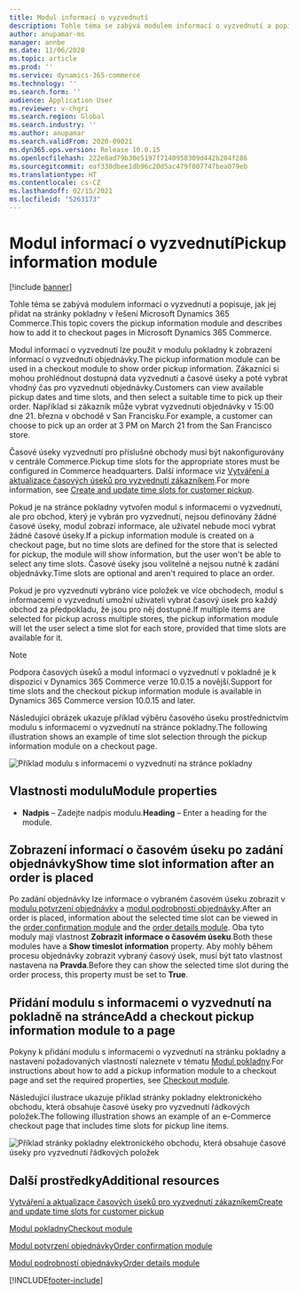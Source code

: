 ```yaml
---
title: Modul informací o vyzvednutí
description: Tohle téma se zabývá modulem informací o vyzvednutí a popisuje, jak jej přidat na stránky pokladny v řešení Microsoft Dynamics 365 Commerce.
author: anupamar-ms
manager: annbe
ms.date: 11/06/2020
ms.topic: article
ms.prod: ''
ms.service: dynamics-365-commerce
ms.technology: ''
ms.search.form: ''
audience: Application User
ms.reviewer: v-chgri
ms.search.region: Global
ms.search.industry: ''
ms.author: anupamar
ms.search.validFrom: 2020-09021
ms.dyn365.ops.version: Release 10.0.15
ms.openlocfilehash: 222e8ad79b30e5197f7140958309d442b284f286
ms.sourcegitcommit: eaf330dbee1db96c20d5ac479f007747bea079eb
ms.translationtype: HT
ms.contentlocale: cs-CZ
ms.lasthandoff: 02/15/2021
ms.locfileid: "5263173"
---
```

# <a name="pickup-information-module"></a><span data-ttu-id="6a265-103">Modul informací o vyzvednutí</span><span class="sxs-lookup"><span data-stu-id="6a265-103">Pickup information module</span></span>

[!include [banner](includes/banner.md)]

<span data-ttu-id="6a265-104">Tohle téma se zabývá modulem informací o vyzvednutí a popisuje, jak jej přidat na stránky pokladny v řešení Microsoft Dynamics 365 Commerce.</span><span class="sxs-lookup"><span data-stu-id="6a265-104">This topic covers the pickup information module and describes how to add it to checkout pages in Microsoft Dynamics 365 Commerce.</span></span>

<span data-ttu-id="6a265-105">Modul informací o vyzvednutí lze použít v modulu pokladny k zobrazení informací o vyzvednutí objednávky.</span><span class="sxs-lookup"><span data-stu-id="6a265-105">The pickup information module can be used in a checkout module to show order pickup information.</span></span> <span data-ttu-id="6a265-106">Zákazníci si mohou prohlédnout dostupná data vyzvednutí a časové úseky a poté vybrat vhodný čas pro vyzvednutí objednávky.</span><span class="sxs-lookup"><span data-stu-id="6a265-106">Customers can view available pickup dates and time slots, and then select a suitable time to pick up their order.</span></span> <span data-ttu-id="6a265-107">Například si zákazník může vybrat vyzvednutí objednávky v 15:00 dne 21. března v obchodě v San Francisku.</span><span class="sxs-lookup"><span data-stu-id="6a265-107">For example, a customer can choose to pick up an order at 3 PM on March 21 from the San Francisco store.</span></span>

<span data-ttu-id="6a265-108">Časové úseky vyzvednutí pro příslušné obchody musí být nakonfigurovány v centrále Commerce.</span><span class="sxs-lookup"><span data-stu-id="6a265-108">Pickup time slots for the appropriate stores must be configured in Commerce headquarters.</span></span> <span data-ttu-id="6a265-109">Další informace viz [Vytváření a aktualizace časových úseků pro vyzvednutí zákazníkem](dev-itpro/pickup-timeslots.md).</span><span class="sxs-lookup"><span data-stu-id="6a265-109">For more information, see [Create and update time slots for customer pickup](dev-itpro/pickup-timeslots.md).</span></span>

<span data-ttu-id="6a265-110">Pokud je na stránce pokladny vytvořen modul s informacemi o vyzvednutí, ale pro obchod, který je vybrán pro vyzvednutí, nejsou definovány žádné časové úseky, modul zobrazí informace, ale uživatel nebude moci vybrat žádné časové úseky.</span><span class="sxs-lookup"><span data-stu-id="6a265-110">If a pickup information module is created on a checkout page, but no time slots are defined for the store that is selected for pickup, the module will show information, but the user won't be able to select any time slots.</span></span> <span data-ttu-id="6a265-111">Časové úseky jsou volitelné a nejsou nutné k zadání objednávky.</span><span class="sxs-lookup"><span data-stu-id="6a265-111">Time slots are optional and aren't required to place an order.</span></span>

<span data-ttu-id="6a265-112">Pokud je pro vyzvednutí vybráno více položek ve více obchodech, modul s informacemi o vyzvednutí umožní uživateli vybrat časový úsek pro každý obchod za předpokladu, že jsou pro něj dostupné.</span><span class="sxs-lookup"><span data-stu-id="6a265-112">If multiple items are selected for pickup across multiple stores, the pickup information module will let the user select a time slot for each store, provided that time slots are available for it.</span></span>

> [!NOTE]
> <span data-ttu-id="6a265-113">Podpora časových úseků a modul informací o vyzvednutí v pokladně je k dispozici v Dynamics 365 Commerce verze 10.0.15 a novější.</span><span class="sxs-lookup"><span data-stu-id="6a265-113">Support for time slots and the checkout pickup information module is available in Dynamics 365 Commerce version 10.0.15 and later.</span></span>

<span data-ttu-id="6a265-114">Následující obrázek ukazuje příklad výběru časového úseku prostřednictvím modulu s informacemi o vyzvednutí na stránce pokladny.</span><span class="sxs-lookup"><span data-stu-id="6a265-114">The following illustration shows an example of time slot selection through the pickup information module on a checkout page.</span></span>

![Příklad modulu s informacemi o vyzvednutí na stránce pokladny](./dev-itpro/media/Curbside_timeslot_eCommerce.PNG)

## <a name="module-properties"></a><span data-ttu-id="6a265-116">Vlastnosti modulu</span><span class="sxs-lookup"><span data-stu-id="6a265-116">Module properties</span></span>

- <span data-ttu-id="6a265-117">**Nadpis** – Zadejte nadpis modulu.</span><span class="sxs-lookup"><span data-stu-id="6a265-117">**Heading** – Enter a heading for the module.</span></span>

## <a name="show-time-slot-information-after-an-order-is-placed"></a><span data-ttu-id="6a265-118">Zobrazení informací o časovém úseku po zadání objednávky</span><span class="sxs-lookup"><span data-stu-id="6a265-118">Show time slot information after an order is placed</span></span>

<span data-ttu-id="6a265-119">Po zadání objednávky lze informace o vybraném časovém úseku zobrazit v [modulu potvrzení objednávky](order-confirmation-module.md) a [modul podrobností objednávky](account-management.md#order-details-page).</span><span class="sxs-lookup"><span data-stu-id="6a265-119">After an order is placed, information about the selected time slot can be viewed in the [order confirmation module](order-confirmation-module.md) and the [order details module](account-management.md#order-details-page).</span></span> <span data-ttu-id="6a265-120">Oba tyto moduly mají vlastnost **Zobrazit informace o časovém úseku**.</span><span class="sxs-lookup"><span data-stu-id="6a265-120">Both these modules have a **Show timeslot information** property.</span></span> <span data-ttu-id="6a265-121">Aby mohly během procesu objednávky zobrazit vybraný časový úsek, musí být tato vlastnost nastavena na **Pravda**.</span><span class="sxs-lookup"><span data-stu-id="6a265-121">Before they can show the selected time slot during the order process, this property must be set to **True**.</span></span>

## <a name="add-a-checkout-pickup-information-module-to-a-page"></a><span data-ttu-id="6a265-122">Přidání modulu s informacemi o vyzvednutí na pokladně na stránce</span><span class="sxs-lookup"><span data-stu-id="6a265-122">Add a checkout pickup information module to a page</span></span>

<span data-ttu-id="6a265-123">Pokyny k přidání modulu s informacemi o vyzvednutí na stránku pokladny a nastavení požadovaných vlastností naleznete v tématu [Modul pokladny](add-checkout-module.md).</span><span class="sxs-lookup"><span data-stu-id="6a265-123">For instructions about how to add a pickup information module to a checkout page and set the required properties, see [Checkout module](add-checkout-module.md).</span></span>

<span data-ttu-id="6a265-124">Následující ilustrace ukazuje příklad stránky pokladny elektronického obchodu, která obsahuje časové úseky pro vyzvednutí řádkových položek.</span><span class="sxs-lookup"><span data-stu-id="6a265-124">The following illustration shows an example of an e-Commerce checkout page that includes time slots for pickup line items.</span></span>

![Příklad stránky pokladny elektronického obchodu, která obsahuje časové úseky pro vyzvednutí řádkových položek](./dev-itpro/media/Curbside_timeslot_eCommerce_checkoutsummary.PNG)

## <a name="additional-resources"></a><span data-ttu-id="6a265-126">Další prostředky</span><span class="sxs-lookup"><span data-stu-id="6a265-126">Additional resources</span></span>

[<span data-ttu-id="6a265-127">Vytváření a aktualizace časových úseků pro vyzvednutí zákazníkem</span><span class="sxs-lookup"><span data-stu-id="6a265-127">Create and update time slots for customer pickup</span></span>](dev-itpro/pickup-timeslots.md)

[<span data-ttu-id="6a265-128">Modul pokladny</span><span class="sxs-lookup"><span data-stu-id="6a265-128">Checkout module</span></span>](add-checkout-module.md)

[<span data-ttu-id="6a265-129">Modul potvrzení objednávky</span><span class="sxs-lookup"><span data-stu-id="6a265-129">Order confirmation module</span></span>](order-confirmation-module.md)

[<span data-ttu-id="6a265-130">Modul podrobností objednávky</span><span class="sxs-lookup"><span data-stu-id="6a265-130">Order details module</span></span>](account-management.md)


[!INCLUDE[footer-include](../includes/footer-banner.md)]